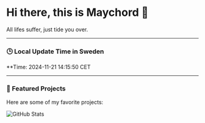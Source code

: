 # Hi there, this is Maychord 👋

All lifes suffer, just tide you over.

---

### 🕒 Local Update Time in Sweden
**Time: 2024-11-21 14:15:50 CET

---

### 🌟 Featured Projects
Here are some of my favorite projects:

![GitHub Stats](https://github-readme-stats.vercel.app/api?username=Maychord&show_icons=true&theme=radical)

